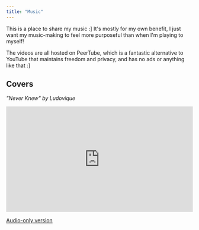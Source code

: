 ```yaml
---
title: "Music"
---
```


This is a place to share my music :] It's mostly for my own benefit, I just
want my music-making to feel more purposeful than when I'm playing to myself!

The videos are all hosted on PeerTube, which is a fantastic alternative to
YouTube that maintains freedom and privacy, and has no ads or anything like
that :]

## Covers

_"Never Knew" by Ludovique_

<iframe
  title="Cover | &quot;Never Knew&quot; by Ludovique"
  src="https://peertube.co.uk/videos/embed/bWBkqQNVks7Sm2YgxmgNgz"
  allowfullscreen="" sandbox="allow-same-origin allow-scripts allow-popups"
  frameborder="0" style="min-width: 100%; max-width: 100%; aspect-ratio: 16/9"></iframe>

[Audio-only version](/music/never_knew.aac)

